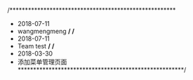/******************************************************
 * 2018-07-11
 * wangmengmeng
 ******************************************************/
/******************************************************
 * 2018-07-11
 * Team test
 ******************************************************/
/******************************************************
 * 2018-03-30
 * 添加菜单管理页面
 ******************************************************/